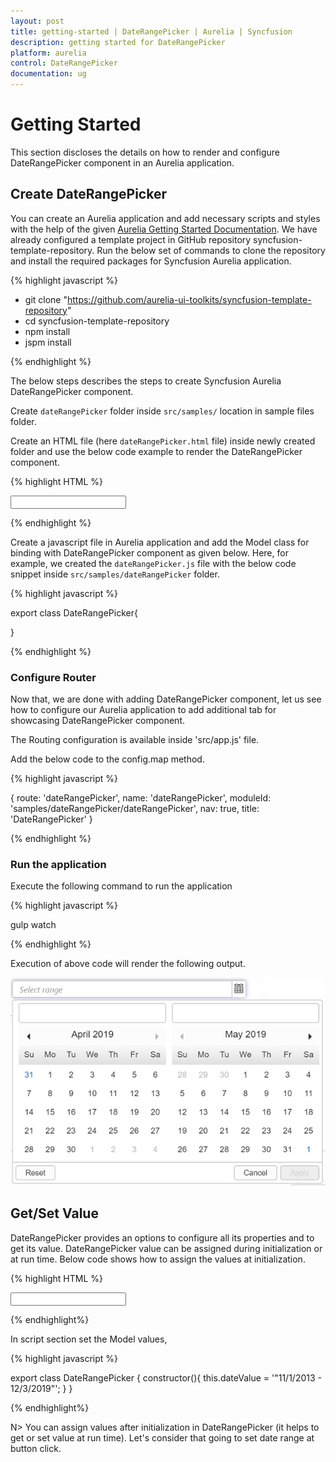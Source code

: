 ```yaml
---
layout: post
title: getting-started | DateRangePicker | Aurelia | Syncfusion
description: getting started for DateRangePicker
platform: aurelia
control: DateRangePicker
documentation: ug
---
```


# Getting Started

This section discloses the details on how to render and configure DateRangePicker component in an Aurelia application.

## Create DateRangePicker

You can create an Aurelia application and add necessary scripts and styles with the help of the given [Aurelia Getting Started Documentation](https://help.syncfusion.com/aurelia/overview).
We have already configured a template project in GitHub repository syncfusion-template-repository. Run the below set of commands to clone the repository and install the required packages for Syncfusion Aurelia application.

{% highlight javascript %}

*	git clone "https://github.com/aurelia-ui-toolkits/syncfusion-template-repository" 
*	cd syncfusion-template-repository
*	npm install
*	jspm install

{% endhighlight %}

The below steps describes the steps to create Syncfusion Aurelia DateRangePicker component.

Create `dateRangePicker` folder inside `src/samples/` location in sample files folder.

Create an HTML file (here `dateRangePicker.html` file) inside newly created folder and use the below code example to render the DateRangePicker component.

{% highlight HTML %}

<input id="daterangepick" ej-date-range-picker/>

{% endhighlight %}

Create a javascript file in Aurelia application and add the Model class for binding with DateRangePicker component as given below.
Here, for example, we created the  `dateRangePicker.js` file with the below code snippet inside `src/samples/dateRangePicker` folder.

{% highlight javascript %}

export class DateRangePicker{

}

{% endhighlight %}

### Configure Router

Now that, we are done with adding DateRangePicker component, let us see how to configure our Aurelia application to add additional tab for showcasing DateRangePicker component.

The Routing configuration is available inside 'src/app.js' file. 

Add the below  code to the config.map method.

{% highlight javascript %}

{ route: 'dateRangePicker', name: 'dateRangePicker', moduleId: 'samples/dateRangePicker/dateRangePicker', nav: true, title: 'DateRangePicker' }

{% endhighlight %}

### Run the application

Execute the following command to run the application

{% highlight javascript %}

gulp watch

{% endhighlight %}

Execution of above code will render the following output.

![DateRangePicker](getting-started_images/daterangepick.png)

## Get/Set Value

DateRangePicker provides an options to configure all its properties and to get its value. DateRangePicker value can be assigned during initialization or at run time. Below code shows how to assign the values at initialization.

{% highlight HTML %}

<input id="datepick" ej-date-range-picker="e-value.bind:dateValue;"  ></input>

{% endhighlight%}

In script section set the Model values,

{% highlight javascript %}

export class DateRangePicker {
    constructor(){
        this.dateValue = '"11/1/2013 - 12/3/2019"';
    }
}

{% endhighlight%}

N> You can assign values after initialization in DateRangePicker (it helps to get or set value at run time). Let's consider that going to set date range at button click.